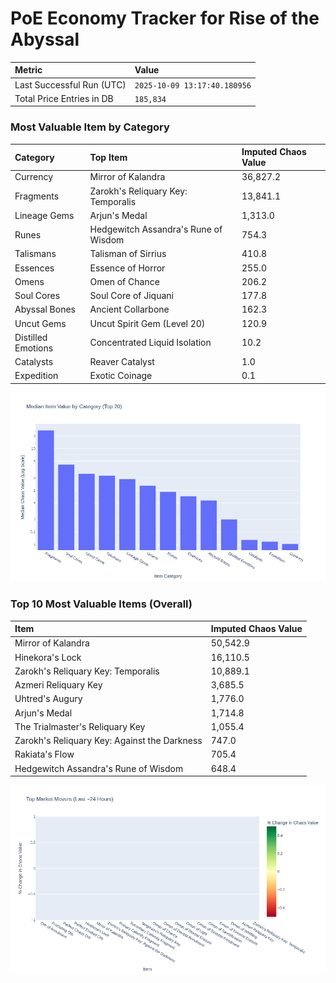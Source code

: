 # PoE Economy Tracker for Rise of the Abyssal

<!-- START_MAINTENANCE -->
| Metric | Value |
|:---|:---|
| Last Successful Run (UTC) | `2025-10-09 13:17:40.180956` |
| Total Price Entries in DB | `185,834` |

<!-- END_MAINTENANCE -->

<!-- START_DATAFRAME_DEBUG -->
<!-- END_DATAFRAME_DEBUG -->

<!-- START_CATEGORY_ANALYSIS -->
### Most Valuable Item by Category
| Category | Top Item | Imputed Chaos Value |
| :--- | :--- | :--- |
| Currency | Mirror of Kalandra | 36,827.2 |
| Fragments | Zarokh's Reliquary Key: Temporalis | 13,841.1 |
| Lineage Gems | Arjun's Medal | 1,313.0 |
| Runes | Hedgewitch Assandra's Rune of Wisdom | 754.3 |
| Talismans | Talisman of Sirrius | 410.8 |
| Essences | Essence of Horror | 255.0 |
| Omens | Omen of Chance | 206.2 |
| Soul Cores | Soul Core of Jiquani | 177.8 |
| Abyssal Bones | Ancient Collarbone | 162.3 |
| Uncut Gems | Uncut Spirit Gem (Level 20) | 120.9 |
| Distilled Emotions | Concentrated Liquid Isolation | 10.2 |
| Catalysts | Reaver Catalyst | 1.0 |
| Expedition | Exotic Coinage | 0.1 |


![Category Analysis Chart](charts/category_analysis.png)
<!-- END_ANALYSIS -->

<!-- START_ANALYSIS -->
### Top 10 Most Valuable Items (Overall)
| Item | Imputed Chaos Value |
| :--- | :--- |
| Mirror of Kalandra | 50,542.9 |
| Hinekora's Lock | 16,110.5 |
| Zarokh's Reliquary Key: Temporalis | 10,889.1 |
| Azmeri Reliquary Key | 3,685.5 |
| Uhtred's Augury | 1,776.0 |
| Arjun's Medal | 1,714.8 |
| The Trialmaster's Reliquary Key | 1,055.4 |
| Zarokh's Reliquary Key: Against the Darkness | 747.0 |
| Rakiata's Flow | 705.4 |
| Hedgewitch Assandra's Rune of Wisdom | 648.4 |


![Market Movers Chart](charts/market_movers.png)
<!-- END_ANALYSIS -->

